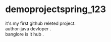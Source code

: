 # demoprojectspring_123
it's my first github releted project.
<br>
author-java devloper .
<br>
banglore is it hub .
